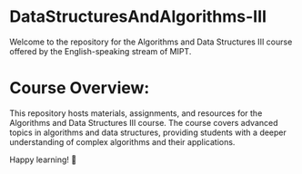 # DataStructuresAndAlgorithms-III
Welcome to the repository for the Algorithms and Data Structures III course offered by the English-speaking stream of MIPT.

# Course Overview:
This repository hosts materials, assignments, and resources for the Algorithms and Data Structures III course. The course covers advanced topics in algorithms and data structures, providing students with a deeper understanding of complex algorithms and their applications.

Happy learning! 🚀
